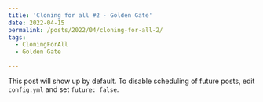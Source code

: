 ```yaml
---
title: 'Cloning for all #2 - Golden Gate'
date: 2022-04-15
permalink: /posts/2022/04/cloning-for-all-2/
tags:
  - CloningForAll
  - Golden Gate

---
```


This post will show up by default. To disable scheduling of future posts, edit `config.yml` and set `future: false`. 
